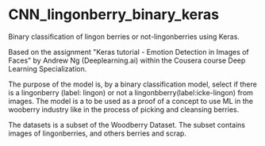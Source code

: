 # CNN_lingonberry_binary_keras
 Binary classification of lingon berries or not-lingonberries using Keras.

Based on the assignment "Keras tutorial - Emotion Detection in Images of Faces" by Andrew Ng (Deeplearning.ai) within the Cousera course Deep Learning Specialization.

The purpose of the model is, by a binary classification model, select if there is a lingonberry (label: lingon) or not a lingonbberry(label:icke-lingon) from images. The model is a to be used as a proof of a concept to use ML in the wooberry industry like in the process of picking and cleansing berries.

The datasets is a subset of the Woodberry Dataset. The subset contains images of lingonberries, and others berries and scrap.
